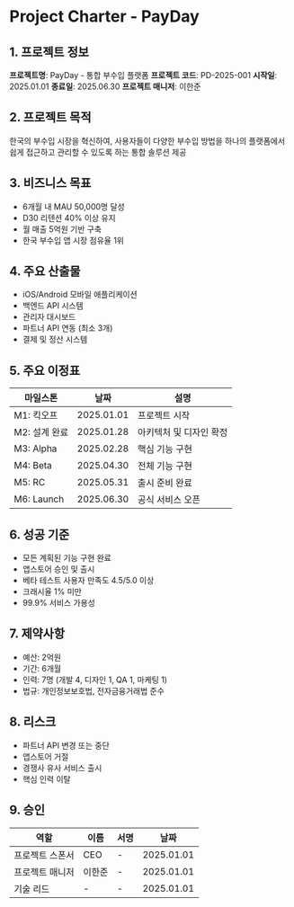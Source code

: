 # Project Charter - PayDay

## 1. 프로젝트 정보

**프로젝트명**: PayDay - 통합 부수입 플랫폼
**프로젝트 코드**: PD-2025-001
**시작일**: 2025.01.01
**종료일**: 2025.06.30
**프로젝트 매니저**: 이한준

## 2. 프로젝트 목적

한국의 부수입 시장을 혁신하여, 사용자들이 다양한 부수입 방법을 하나의 플랫폼에서 쉽게 접근하고 관리할 수 있도록 하는 통합 솔루션 제공

## 3. 비즈니스 목표

- 6개월 내 MAU 50,000명 달성
- D30 리텐션 40% 이상 유지
- 월 매출 5억원 기반 구축
- 한국 부수입 앱 시장 점유율 1위

## 4. 주요 산출물

- iOS/Android 모바일 애플리케이션
- 백엔드 API 시스템
- 관리자 대시보드
- 파트너 API 연동 (최소 3개)
- 결제 및 정산 시스템

## 5. 주요 이정표

| 마일스톤 | 날짜 | 설명 |
|---------|------|------|
| M1: 킥오프 | 2025.01.01 | 프로젝트 시작 |
| M2: 설계 완료 | 2025.01.28 | 아키텍처 및 디자인 확정 |
| M3: Alpha | 2025.02.28 | 핵심 기능 구현 |
| M4: Beta | 2025.04.30 | 전체 기능 구현 |
| M5: RC | 2025.05.31 | 출시 준비 완료 |
| M6: Launch | 2025.06.30 | 공식 서비스 오픈 |

## 6. 성공 기준

- 모든 계획된 기능 구현 완료
- 앱스토어 승인 및 출시
- 베타 테스트 사용자 만족도 4.5/5.0 이상
- 크래시율 1% 미만
- 99.9% 서비스 가용성

## 7. 제약사항

- 예산: 2억원
- 기간: 6개월
- 인력: 7명 (개발 4, 디자인 1, QA 1, 마케팅 1)
- 법규: 개인정보보호법, 전자금융거래법 준수

## 8. 리스크

- 파트너 API 변경 또는 중단
- 앱스토어 거절
- 경쟁사 유사 서비스 출시
- 핵심 인력 이탈

## 9. 승인

| 역할 | 이름 | 서명 | 날짜 |
|-----|------|------|------|
| 프로젝트 스폰서 | CEO | - | 2025.01.01 |
| 프로젝트 매니저 | 이한준 | - | 2025.01.01 |
| 기술 리드 | - | - | 2025.01.01 |